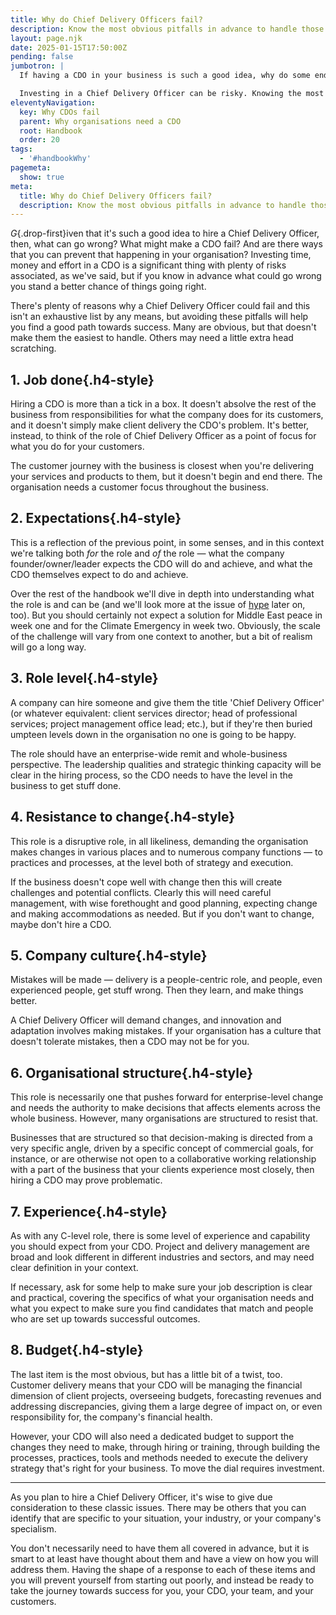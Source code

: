 ```yaml
---
title: Why do Chief Delivery Officers fail?
description: Know the most obvious pitfalls in advance to handle those upfront and create a fertile environment for success
layout: page.njk
date: 2025-01-15T17:50:00Z
pending: false
jumbotron: |
  If having a CDO in your business is such a good idea, why do some end up failing?

  Investing in a Chief Delivery Officer can be risky. Knowing the most obvious pitfalls in advance can help you handle those upfront and create a fertile environment for success.
eleventyNavigation:
  key: Why CDOs fail
  parent: Why organisations need a CDO
  root: Handbook
  order: 20
tags:
  - '#handbookWhy'
pagemeta:
  show: true
meta:
  title: Why do Chief Delivery Officers fail?
  description: Know the most obvious pitfalls in advance to handle those upfront and create a fertile environment for success
---
```


*G*{.drop-first}iven that it's such a good idea to hire a Chief Delivery Officer, then, what can go wrong? What might make a CDO fail? And are there ways that you can prevent that happening in your organisation? Investing time, money and effort in a CDO is a significant thing with plenty of risks associated, as we've said, but if you know in advance what could go wrong you stand a better chance of things going right.

There's plenty of reasons why a Chief Delivery Officer could fail and this isn't an exhaustive list by any means, but avoiding these pitfalls will help you find a good path towards success. Many are obvious, but that doesn't make them the easiest to handle. Others may need a little extra head scratching.

## 1. Job done{.h4-style}

Hiring a CDO is more than a tick in a box. It doesn't absolve the rest of the business from responsibilities for what the company does for its customers, and it doesn't simply make client delivery the CDO's problem. It's better, instead, to think of the role of Chief Delivery Officer as a point of focus for what you do for your customers.

The customer journey with the business is closest when you're delivering your services and products to them, but it doesn't begin and end there. The organisation needs a customer focus throughout the business.

## 2. Expectations{.h4-style}

This is a reflection of the previous point, in some senses, and in this context we're talking both *for* the role and *of* the role — what the company founder/owner/leader expects the CDO will do and achieve, and what the CDO themselves expect to do and achieve.

Over the rest of the handbook we'll dive in depth into understanding what the role is and can be (and we'll look more at the issue of [hype](/handbook/innovation/) later on, too). But you should certainly not expect a solution for Middle East peace in week one and for the Climate Emergency in week two. Obviously, the scale of the challenge will vary from one context to another, but a bit of realism will go a long way.

## 3. Role level{.h4-style}

A company can hire someone and give them the title 'Chief Delivery Officer' (or whatever equivalent: client services director; head of professional services; project management office lead; etc.), but if they're then buried umpteen levels down in the organisation no one is going to be happy.

The role should have an enterprise-wide remit and whole-business perspective. The leadership qualities and strategic thinking capacity will be clear in the hiring process, so the CDO needs to have the level in the business to get stuff done.

## 4. Resistance to change{.h4-style}

This role is a disruptive role, in all likeliness, demanding the organisation makes changes in various places and to numerous company functions — to practices and processes, at the level both of strategy and execution.

If the business doesn't cope well with change then this will create challenges and potential conflicts. Clearly this will need careful management, with wise forethought and good planning, expecting change and making accommodations as needed. But if you don't want to change, maybe don't hire a CDO.

## 5. Company culture{.h4-style}

Mistakes will be made — delivery is a people-centric role, and people, even experienced people, get stuff wrong. Then they learn, and make things better.

A Chief Delivery Officer will demand changes, and innovation and adaptation involves making mistakes. If your organisation has a culture that doesn't tolerate mistakes, then a CDO may not be for you.

## 6. Organisational structure{.h4-style}

This role is necessarily one that pushes forward for enterprise-level change and needs the authority to make decisions that affects elements across the whole business. However, many organisations are structured to resist that.

Businesses that are structured so that decision-making is directed from a very specific angle, driven by a specific concept of commercial goals, for instance, or are otherwise not open to a collaborative working relationship with a part of the business that your clients experience most closely, then hiring a CDO may prove problematic.

## 7. Experience{.h4-style}

As with any C-level role, there is some level of experience and capability you should expect from your CDO. Project and delivery management are broad and look different in different industries and sectors, and may need clear definition in your context.

If necessary, ask for some help to make sure your job description is clear and practical, covering the specifics of what your organisation needs and what you expect to make sure you find candidates that match and people who are set up towards successful outcomes.

## 8. Budget{.h4-style}

The last item is the most obvious, but has a little bit of a twist, too. Customer delivery means that your CDO will be managing the financial dimension of client projects, overseeing  budgets, forecasting revenues and addressing discrepancies, giving them a large degree of impact on, or even responsibility for, the company's financial health.

However, your CDO will also need a dedicated budget to support the changes they need to make, through hiring or training, through building the processes, practices, tools and methods needed to execute the delivery strategy that's right for your business. To move the dial requires investment.

---

As you plan to hire a Chief Delivery Officer, it's wise to give due consideration to these classic issues. There may be others that you can identify that are specific to your situation, your industry, or your company's specialism.

You don't necessarily need to have them all covered in advance, but it is smart to at least have thought about them and have a view on how you will address them. Having the shape of a response to each of these items and you will prevent yourself from starting out poorly, and instead be ready to take the journey towards success for you, your CDO, your team, and your customers.
